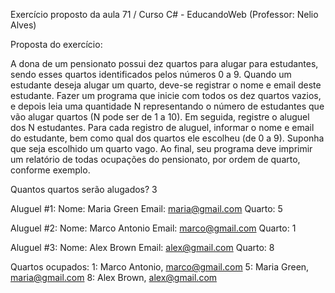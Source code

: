 Exercício proposto da aula 71 / Curso C# - EducandoWeb (Professor: Nelio Alves)

Proposta do exercício:

A dona de um pensionato possui dez quartos para alugar para estudantes, sendo esses quartos identificados pelos números 0 a 9. Quando um estudante deseja alugar um quarto, deve-se registrar o nome e email deste estudante. Fazer um programa que inicie com todos os dez quartos vazios, e depois leia uma quantidade N representando o número de estudantes que vão alugar quartos (N pode ser de 1 a 10). Em seguida, registre o aluguel dos N estudantes. Para cada registro de aluguel, informar o nome e email do estudante, bem como qual dos quartos ele escolheu (de 0 a 9). Suponha que seja escolhido um quarto vago. Ao final, seu programa deve imprimir um relatório de todas ocupações do pensionato, por ordem de quarto, conforme exemplo.

Quantos quartos serão alugados? 3

Aluguel #1: Nome: Maria Green Email: maria@gmail.com Quarto: 5

Aluguel #2: Nome: Marco Antonio Email: marco@gmail.com Quarto: 1

Aluguel #3: Nome: Alex Brown Email: alex@gmail.com Quarto: 8

Quartos ocupados: 1: Marco Antonio, marco@gmail.com 5: Maria Green, maria@gmail.com 8: Alex Brown, alex@gmail.com

